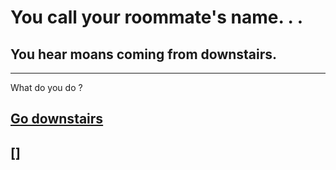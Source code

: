 # You call your roommate's name. . .  
## You hear moans coming from downstairs.  
---  
What do you do ?  
## [Go downstairs](downstairs.md)  
## []